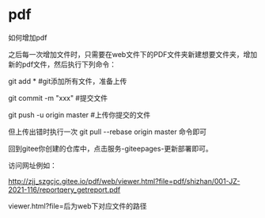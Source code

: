 # pdf
如何增加pdf

之后每一次增加文件时，只需要在web文件下的PDF文件夹新建想要文件夹，增加新的pdf文件，然后执行下列命令：

git add * #git添加所有文件，准备上传

git commit -m "xxx" #提交文件

git push -u origin master #上传你提交的文件

但上传出错时执行一次 git pull --rebase origin master 命令即可

回到gitee你创建的仓库中，点击服务-giteepages-更新部署即可。

访问网址例如：

http://zjj_szgcjc.gitee.io/pdf/web/viewer.html?file=pdf/shizhan/001-JZ-2021-116/reportqery_getreport.pdf

viewer.html?file=后为web下对应文件的路径


